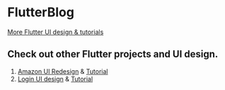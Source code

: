 # FlutterBlog
[More Flutter UI design & tutorials](https://diveintoflutter.blogspot.com)

## Check out other Flutter projects and UI design.
1. [Amazon UI Redesign](https://github.com/follow2vivek/FlutterBlog/tree/master/amazon_clone) & [Tutorial](https://diveintoflutter.blogspot.com/2019/05/flutter-amazon-redesign-reference-uplabs.html)
2. [Login UI design](https://github.com/follow2vivek/FlutterBlog/tree/master/flutter_uplab_login_ui) & [Tutorial](https://diveintoflutter.blogspot.com/2019/05/flutter-uplabs-login-ui-design.html)